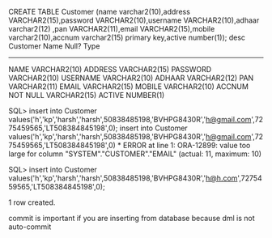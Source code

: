


CREATE TABLE Customer (name varchar2(10),address VARCHAR2(15),password VARCHAR2(10),username VARCHAR2(10),adhaar varchar2(12) ,pan VARCHAR2(11),email VARCHAR2(15),mobile varchar2(10),accnum varchar2(15) primary key,active number(1));
desc Customer
Name                                      Null?    Type
 ----------------------------------------- -------- ----------------------------
 NAME                                               VARCHAR2(10)
 ADDRESS                                            VARCHAR2(15)
 PASSWORD                                           VARCHAR2(10)
 USERNAME                                           VARCHAR2(10)
 ADHAAR                                             VARCHAR2(12)
 PAN                                                VARCHAR2(11)
 EMAIL                                              VARCHAR2(15)
 MOBILE                                             VARCHAR2(10)
 ACCNUM                                    NOT NULL VARCHAR2(15)
 ACTIVE                                             NUMBER(1)
 
 
SQL> insert into Customer values('h','kp','harsh','harsh',50838485198,'BVHPG8430R','h@gmail.com',7275459565,'LT508384845198',0);
insert into Customer values('h','kp','harsh','harsh',50838485198,'BVHPG8430R','h@gmail.com',7275459565,'LT508384845198',0)
                                                                              *
ERROR at line 1:
ORA-12899: value too large for column "SYSTEM"."CUSTOMER"."EMAIL" (actual: 11,
maximum: 10)


SQL> insert into Customer values('h','kp','harsh','harsh',50838485198,'BVHPG8430R','h@h.com',7275459565,'LT508384845198',0);

1 row created.



commit is important if you are inserting from database because dml is not auto-commit
